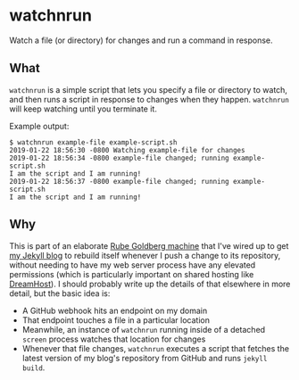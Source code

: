 # watchnrun
Watch a file (or directory) for changes and run a command in response.

## What
`watchnrun` is a simple script that lets you specify a file or directory to watch, and then runs a script in response to changes when they happen. `watchnrun` will keep watching until you terminate it.

Example output:
````
$ watchnrun example-file example-script.sh 
2019-01-22 18:56:30 -0800 Watching example-file for changes
2019-01-22 18:56:34 -0800 example-file changed; running example-script.sh
I am the script and I am running!
2019-01-22 18:56:37 -0800 example-file changed; running example-script.sh
I am the script and I am running!
````

## Why
This is part of an elaborate [Rube Goldberg machine](https://en.wikipedia.org/wiki/Rube_Goldberg_machine) that I've wired up to get [my Jekyll blog](https://writing.markchristian.org) to rebuild itself whenever I push a change to its repository, without needing to have my web server process have any elevated permissions (which is particularly important on shared hosting like [DreamHost](https://www.dreamhost.com)). I should probably write up the details of that elsewhere in more detail, but the basic idea is:

* A GitHub webhook hits an endpoint on my domain
* That endpoint touches a file in a particular location
* Meanwhile, an instance of `watchnrun` running inside of a detached `screen` process watches that location for changes
* Whenever that file changes, `watchnrun` executes a script that fetches the latest version of my blog's repository from GitHub and runs `jekyll build`.
